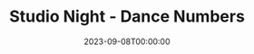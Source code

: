---
title: Studio Night - Dance Numbers
date: 2023-09-08T00:00:00
opening_date: 1926-12-31
approx_date: year
closing_date:
layout: productions
playbill:
Theatre: Theatre Jacksonville
cast:
- Performer: Elizabeth Trabue
crew:
orchestra:
---